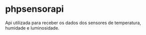 # phpsensorapi
Api utilizada para receber os dados dos sensores de temperatura, humidade e luminosidade.
